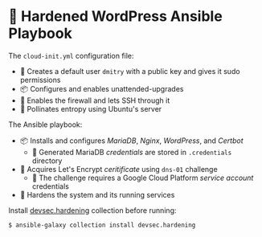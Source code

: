 # 🦾 Hardened WordPress Ansible Playbook

The `cloud-init.yml` configuration file:

- 👥 Creates a default user `dmitry` with a public key and gives it sudo permissions
- 📦 Configures and enables unattended-upgrades
- 🧱 Enables the firewall and lets SSH through it
- 🐝 Pollinates entropy using Ubuntu's server

The Ansible playbook:

- 📦 Installs and configures _MariaDB_, _Nginx_, _WordPress_, and _Certbot_
  - 🔑 Generated MariaDB _credentials_ are stored in `.credentials` directory
- 📜 Acquires Let's Encrypt _ceritificate_ using `dns-01` challenge
  - 🤖 The challenge requires a Google Cloud Platform _service account_ credentials
- 🔏 Hardens the system and its running services

Install [devsec.hardening](https://github.com/dev-sec/ansible-collection-hardening) collection before running:

```bash
$ ansible-galaxy collection install devsec.hardening
```
